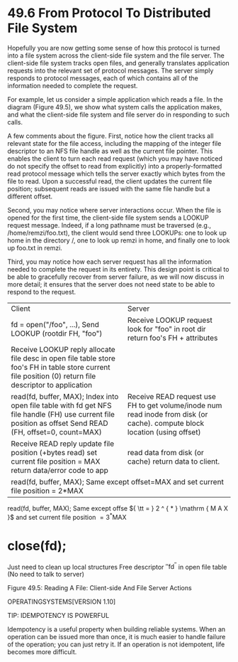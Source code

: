 # 49.6 From Protocol To Distributed File System  

Hopefully you are now getting some sense of how this protocol is turned into a file system across the client-side file system and the file server. The client-side file system tracks open files, and generally translates application requests into the relevant set of protocol messages. The server simply responds to protocol messages, each of which contains all of the information needed to complete the request.  

For example, let us consider a simple application which reads a file. In the diagram (Figure 49.5), we show what system calls the application makes, and what the client-side file system and file server do in responding to such calls.  

A few comments about the figure. First, notice how the client tracks all relevant state for the file access, including the mapping of the integer file descriptor to an NFS file handle as well as the current file pointer. This enables the client to turn each read request (which you may have noticed do not specify the offset to read from explicitly) into a properly-formatted read protocol message which tells the server exactly which bytes from the file to read. Upon a successful read, the client updates the current file position; subsequent reads are issued with the same file handle but a different offset.  

Second, you may notice where server interactions occur. When the file is opened for the first time, the client-side file system sends a LOOKUP request message. Indeed, if a long pathname must be traversed (e.g., /home/remzi/foo.txt), the client would send three LOOKUPs: one to look up home in the directory /, one to look up remzi in home, and finally one to look up foo.txt in remzi.  

Third, you may notice how each server request has all the information needed to complete the request in its entirety. This design point is critical to be able to gracefully recover from server failure, as we will now discuss in more detail; it ensures that the server does not need state to be able to respond to the request.  

<html><body><table><tr><td>Client</td><td>Server</td></tr><tr><td>fd = open("/foo", ...), Send LOOKUP (rootdir FH, "foo")</td><td>Receive LOOKUP request look for "foo" in root dir return foo's FH + attributes</td></tr><tr><td>Receive LOOKUP reply allocate file desc in open file table store foo's FH in table store current file position (0) return file descriptor to application</td><td></td></tr><tr><td>read(fd, buffer, MAX); Index into open file table with fd get NFS file handle (FH) use current file position as offset Send READ (FH, offset=0, count=MAX)</td><td>Receive READ request use FH to get volume/inode num read inode from disk (or cache). compute block location (using offset)</td></tr><tr><td>Receive READ reply update file position (+bytes read) set current file position = MAX return data/error code to app</td><td>read data from disk (or cache) return data to client.</td></tr><tr><td colspan="2">read(fd, buffer, MAX); Same except offset=MAX and set current file position = 2*MAX</td></tr></table></body></html>  

read(fd, buffer, MAX); Same except offse ${ \tt = } 2 ^ { * } \mathrm { M A X }$ and set current file position $= 3 ^ { * } \mathrm { M A X }$  

# close(fd);  

Just need to clean up local structures Free descriptor $\prime \prime \mathrm { f d } ^ { \prime \prime }$ in open file table (No need to talk to server)  

Figure 49.5: Reading A File: Client-side And File Server Actions  

OPERATINGSYSTEMS[VERSION 1.10]  

TIP: IDEMPOTENCY IS POWERFUL  

Idempotency is a useful property when building reliable systems. When an operation can be issued more than once, it is much easier to handle failure of the operation; you can just retry it. If an operation is not idempotent, life becomes more difficult.  

